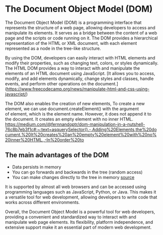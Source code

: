 # The Document Object Model (DOM)
The Document Object Model (DOM) is a programming interface that represents the structure of a web page, allowing developers to access and manipulate its elements. 
It serves as a bridge between the content of a web page and the scripts or code running on it. 
The DOM provides a hierarchical representation of the HTML or XML document, with each element represented as a node in the tree-like structure.

By using the DOM, developers can easily interact with HTML elements and modify their properties, such as changing text, colors, or styles dynamically.
The HTML DOM provides a way to interact with and manipulate the elements of an HTML document using JavaScript. 
[It allows you to access, modify, and add elements dynamically, change styles and classes, handle events, and perform other operations on the document.]
(https://www.freecodecamp.org/news/manipulate-html-and-css-using-javascript/)

The DOM also enables the creation of new elements, To create a new element, we can use document.createElement() with the argument of element, which is the element name. 
However, it does not append it to the document. It creates an empty element with no inner HTML.
https://medium.com/@fernnandoptr/dom-manipulation-in-a-nutshell-76c8b7eb3f1c#:~:text=asquerySelector().-,Adding%20Elements,the%20document.%20It%20creates%20an%20empty%20element%20with%20no%20inner%20HTML.,-In%20order%20to

## The main advantages of the DOM 
- Data persists in memory
- You can go forwards and backwards in the tree (random access)
- You can make changes directly to the tree in memory
[source](https://docs.progress.com/bundle/openedge-abl-use-xml-117/page/DOM-advantages.html#:~:text=The%20general%20advantages%20of%20DOM,to%20the%20tree%20in%20memory)

It is supported by almost all web browsers and can be accessed using programming languages such as JavaScript, Python, or Java. This makes it a versatile tool for web development, allowing developers to write code that works across different environments.

Overall, the Document Object Model is a powerful tool for web developers, providing a convenient and standardized way to interact with and manipulate web page elements. 
Its flexibility, platform independence, and extensive support make it an essential part of modern web development.
